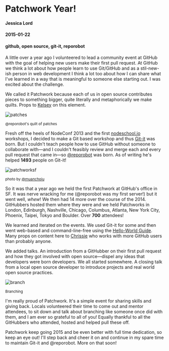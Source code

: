 # Patchwork Year!
#### Jessica Lord
#### 2015-01-22
#### github, open source, git-it, reporobot

A little over a year ago I volunteered to lead a community event at GitHub with the goal of helping new users make their first pull request. At GitHub we think a lot about how people learn to use Git/GitHub and as a stil-new-ish person in web development I think a lot too about how I can share what I've learned in a way that is meaningful to someone else starting out. I was excited about the challenge.

We called it Patchwork because each of us in open source contributes pieces to something bigger, quite literally and metaphorically we make quilts. Props to [Kelsey](http://www.twitter.com/kelseyschimm) on this element.

![patches](https://s3.amazonaws.com/f.cl.ly/items/310g2d2U2Q0g2Y070k36/reporobotyear.png)

<small>@reporobot's quilt of patches</small>

Fresh off the heels of NodeConf 2013 and the first [nodeschool.io](http://www.nodeschool.io) workshops, I decided to make a Git based workshop and thus [Git-it](https://github.com/jlord/git-it) was born. But I couldn't teach people how to use GitHub without someone to collaborate with—and I couldn't feasibly review and merge each and every pull request that came in—so [@reporobot](https://github.com/reporobot) was born. As of writing he's helped **1493** people on Git-it!

![patchworksf](https://i.github-camo.com/5b47a379d1899b1e0004fd944eef30fe88e91dc4/687474703a2f2f636c2e6c792f696d6167652f3057304f33463338315132412f756e6e616d65642d312e6a7067)

<small>photo by [@muanchoiu](http://twitter.com/muanchoiu)</small>

So it was that a year ago we held the first Patchwork at GitHub's office in SF. It was nerve wracking for me (@reporobot was my first server!) but it went well, _whew_! We then had 14 more over the course of the 2014. GitHubbers hosted them where they were and we held Patchworks in London, Edinburgh, Nashville, Chicago, Columbus, Atlanta, New York City, Phoenix, Taipei, Tokyo and Boulder. Over **700** attendees!

We learned and iterated on the events. We used Git-it for some and then went web-based and command-line-free using the [Hello-World Guide](http://guides.github.com/activities/hello-world). Many props on content here to [Chrissie](http://www.twitter.com/tenaciouscb) who works with more GitHub users than probably anyone.

We added talks. An introduction from a GitHubber on their first pull request and how they got involved with open source—dispel any ideas that developers were born developers. We all started somewhere. A closing talk from a local open source developer to introduce projects and real world open source practices.

![branch](http://jlord.us/git-it/assets/imgs/branches.png)

<small>Branching</small>

I'm really proud of Patchwork. It's a simple event for sharing skills and giving back. Locals volunteered their time to come out and mentor attendees, to sit down and talk about branching like someone once did with them, and I am ever so grateful to all of you! Equally thankful to all the GitHubbers who attended, hosted and helped pull these off.

Patchwork keep going 2015 and be even better with full time dedication, so keep an eye out! I'll step back and cheer it on and continue in my spare time to maintain Git-it and @reporobot. More on that soon!
